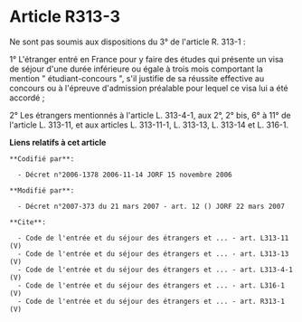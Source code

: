 # Article R313-3

Ne sont pas soumis aux dispositions du 3° de l'article R. 313-1 : 

1° L'étranger entré en France pour y faire des études qui présente un visa de séjour d'une durée inférieure ou égale à trois
mois comportant la mention " étudiant-concours ", s'il justifie de sa réussite effective au concours ou à l'épreuve
d'admission préalable pour lequel ce visa lui a été accordé ; 

2° Les étrangers mentionnés à l'article L. 313-4-1, aux 2°, 2° bis, 6° à 11° de l'article L. 313-11, et aux articles L.
313-11-1, L. 313-13, L. 313-14 et L. 316-1.

**Liens relatifs à cet article**

	**Codifié par**:

	  - Décret n°2006-1378 2006-11-14 JORF 15 novembre 2006

	**Modifié par**:

	  - Décret n°2007-373 du 21 mars 2007 - art. 12 () JORF 22 mars 2007

	**Cite**:

	  - Code de l'entrée et du séjour des étrangers et ... - art. L313-11 (V)
	  - Code de l'entrée et du séjour des étrangers et ... - art. L313-13 (V)
	  - Code de l'entrée et du séjour des étrangers et ... - art. L313-4-1 (V)
	  - Code de l'entrée et du séjour des étrangers et ... - art. L316-1 (V)
	  - Code de l'entrée et du séjour des étrangers et ... - art. R313-1 (V)
